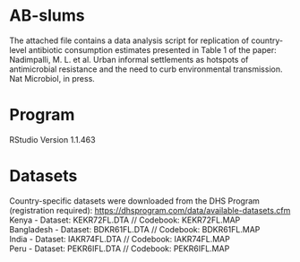 # AB-slums
The attached file contains a data analysis script for replication of country-level antibiotic consumption estimates presented in Table 1 of the paper: <br/> Nadimpalli, M. L. et al. Urban informal settlements as hotspots of antimicrobial resistance and the need to curb environmental transmission. Nat Microbiol, in press.

# Program
RStudio Version 1.1.463 

# Datasets
Country-specific datasets were downloaded from the DHS Program (registration required): https://dhsprogram.com/data/available-datasets.cfm<br/>
Kenya - Dataset: KEKR72FL.DTA // Codebook: KEKR72FL.MAP<br/>
Bangladesh - Dataset: BDKR61FL.DTA // Codebook: BDKR61FL.MAP<br/>
India - Dataset: IAKR74FL.DTA // Codebook: IAKR74FL.MAP<br/>
Peru - Dataset: PEKR6IFL.DTA // Codebook: PEKR6IFL.MAP<br/>
